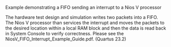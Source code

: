 Example demonstrating a FIFO sending an interrupt to a Nios V processor

The hardware test design and simulation writes two packets into a FIFO. The Nios V processor than services the interrupt and moves the 
packets to the desired location within a local RAM block and then the data is read back in System Console to verify correctness. Please 
see the NiosV_FIFO_Interrupt_Example_Guide.pdf. (Quartus 23.2)
